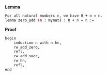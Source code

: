 **Lemma**
```sh
For all natural numbers n, we have 0 + n = n.
lemma zero_add (n : mynat) : 0 + n = n :=
``` 
**Proof**
```sh
begin
    induction n with n hn,
    rw add_zero,
    refl,
    rw add_succ,
    rw hn,
    refl,
end
```